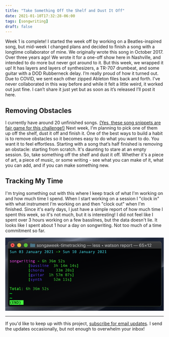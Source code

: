 ```yaml
---
title: "Take Something Off the Shelf and Dust It Off"
date: 2021-01-10T17:32:28-06:00
tags: [songwriting]
draft: false
---
```


Week 1 is complete! I started the week off by working on a Beatles-inspired song, but mid-week I changed plans and decided to finish a song with a longtime collaborator of mine. We originally wrote this song in October 2017. Over three years ago! We wrote it for a one-off show here in Nashville, and intended to do more but never got around to it. But this week, we wrapped it up! It has layers and layers of synthesizers, a TR-707 drumbeat, and some guitar with a DOD Rubberneck delay. I’m really proud of how it turned out. Due to COVID, we sent each other zipped Ableton files back and forth. I've never collaborated in this way before and while it felt a little weird, it worked out just fine. I can’t share it just yet but as soon as it’s released I’ll post it here.

## Removing Obstacles
I currently have around 20 unfinished songs. [(Yes, these song snippets are fair game for this challenge!)](https://writingasongaweek.com/posts/the-rules/) Next week, I'm planning to pick one of them up off the shelf, dust it off and finish it. One of the best ways to build a habit is to remove obstacles so it becomes easy to do what you want to do. You want it to feel effortless. Starting with a song that’s half finished is removing an obstacle: starting from scratch. It's daunting to stare at an empty session. So, take something off the shelf and dust it off. Whether it's a piece of art, a piece of music, or some writing - see what you can make of it, what you can add, and if you can make something new.

## Tracking My Time
I'm trying something out with this where I keep track of what I'm working on and how much time I spend. When I start working on a session I "clock in" with what instrument I'm working on and then "clock out" when I'm finished. Since it's early days, I just have a simple report of how much time I spent this week, so it's not much, but it is interesting! I did not feel like I spent over 3 hours working on a few basslines, but the data doesn't lie. It looks like I spent about 1 hour a day on songwriting. Not too much of a time commitment so far.

![bassline: 3h 14m, chords: 33m, guitar: 1h 57m, synth: 52m. total time: 6h 36m.](../../assets/week01.jpg)

* * *

If you'd like to keep up with this project, [subscribe for email updates](https://tinyletter.com/writingasongaweek). I send the updates occasionally, but not enough to overwhelm your inbox!